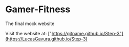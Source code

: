 # Gamer-Fitness
The final mock website

Visit the website at: ["https://gitname.github.io/Step-3"](https://LucasGavura.github.io/Step-3)
